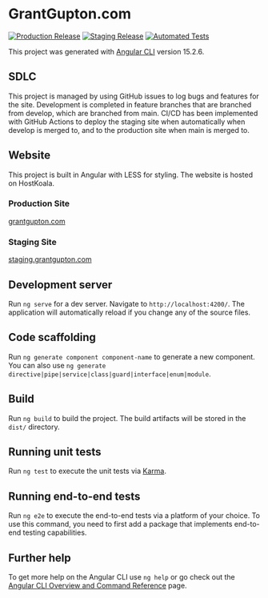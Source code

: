 # GrantGupton.com
[![Production Release](https://github.com/grantg2020/grantgupton-angular/actions/workflows/production.yml/badge.svg)](https://github.com/grantg2020/grantgupton-angular/actions/workflows/production.yml)
[![Staging Release](https://github.com/grantg2020/grantgupton-angular/actions/workflows/staging.yml/badge.svg)](https://github.com/grantg2020/grantgupton-angular/actions/workflows/staging.yml)
[![Automated Tests](https://github.com/grantg2020/grantgupton-angular/actions/workflows/test.yml/badge.svg)](https://github.com/grantg2020/grantgupton-angular/actions/workflows/test.yml)

This project was generated with [Angular CLI](https://github.com/angular/angular-cli) version 15.2.6.

## SDLC
This project is managed by using GitHub issues to log bugs and features for the site. Development is completed in feature branches that are branched from develop, which are branched from main. CI/CD has been implemented with GitHub Actions to deploy the staging site when automatically when develop is merged to, and to the production site when main is merged to.

## Website
This project is built in Angular with LESS for styling. The website is hosted on HostKoala.
### Production Site
[grantgupton.com](https://www.grantgupton.com)
### Staging Site
[staging.grantgupton.com](https://www.staging.grantgupton.com)

## Development server

Run `ng serve` for a dev server. Navigate to `http://localhost:4200/`. The application will automatically reload if you change any of the source files.

## Code scaffolding

Run `ng generate component component-name` to generate a new component. You can also use `ng generate directive|pipe|service|class|guard|interface|enum|module`.

## Build

Run `ng build` to build the project. The build artifacts will be stored in the `dist/` directory.

## Running unit tests

Run `ng test` to execute the unit tests via [Karma](https://karma-runner.github.io).

## Running end-to-end tests

Run `ng e2e` to execute the end-to-end tests via a platform of your choice. To use this command, you need to first add a package that implements end-to-end testing capabilities.

## Further help

To get more help on the Angular CLI use `ng help` or go check out the [Angular CLI Overview and Command Reference](https://angular.io/cli) page.

